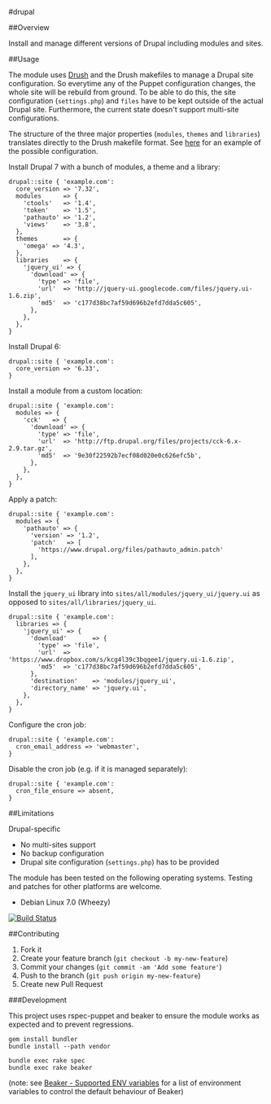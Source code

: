#drupal

##Overview

Install and manage different versions of Drupal including modules and sites.

##Usage

The module uses [Drush](https://github.com/drush-ops/drush) and the Drush makefiles to manage a Drupal site
configuration. So everytime any of the Puppet configuration changes, the whole site will be rebuild from ground. To be
able to do this, the site configuration (`settings.php`) and `files` have to be kept outside of the actual Drupal site.
Furthermore, the current state doesn't support multi-site configurations.

The structure of the three major properties (`modules`, `themes` and `libraries`) translates directly to the Drush
makefile format. See [here](https://github.com/drush-ops/drush/blob/master/examples/example.make) for an example of the
possible configuration.

Install Drupal 7 with a bunch of modules, a theme and a library:

```
drupal::site { 'example.com':
  core_version => '7.32',
  modules      => {
    'ctools'   => '1.4',
    'token'    => '1.5',
    'pathauto' => '1.2',
    'views'    => '3.8',
  },
  themes       => {
    'omega' => '4.3',
  },
  libraries    => {
    'jquery_ui' => {
      'download' => {
        'type' => 'file',
        'url'  => 'http://jquery-ui.googlecode.com/files/jquery.ui-1.6.zip',
        'md5'  => 'c177d38bc7af59d696b2efd7dda5c605',
      },
    },
  },
}
```

Install Drupal 6:

```
drupal::site { 'example.com':
  core_version => '6.33',
}
```

Install a module from a custom location:

```
drupal::site { 'example.com':
  modules => {
    'cck'   => {
      'download' => {
        'type' => 'file',
        'url'  => 'http://ftp.drupal.org/files/projects/cck-6.x-2.9.tar.gz',
        'md5'  => '9e30f22592b7ecf08d020e0c626efc5b',
      },
    },
  },
}
```

Apply a patch:

```
drupal::site { 'example.com':
  modules => {
    'pathauto' => {
      'version' => '1.2',
      'patch'   => [
        'https://www.drupal.org/files/pathauto_admin.patch'
      ],
    },
  },
}
```

Install the `jquery_ui` library into `sites/all/modules/jquery_ui/jquery.ui` as opposed to `sites/all/libraries/jquery_ui`.

```
drupal::site { 'example.com':
  libraries => {
    'jquery_ui' => {
      'download'       => {
        'type' => 'file',
        'url'  => 'https://www.dropbox.com/s/kcg4l39c3bqgee1/jquery.ui-1.6.zip',
        'md5'  => 'c177d38bc7af59d696b2efd7dda5c605',
      },
      'destination'    => 'modules/jquery_ui',
      'directory_name' => 'jquery.ui',
    },
  },
}
```

Configure the cron job:

```
drupal::site { 'example.com':
  cron_email_address => 'webmaster',
}
```

Disable the cron job (e.g. if it is managed separately):

```
drupal::site { 'example.com':
  cron_file_ensure => absent,
}
```

##Limitations

Drupal-specific

* No multi-sites support
* No backup configuration
* Drupal site configuration (`settings.php`) has to be provided

The module has been tested on the following operating systems. Testing and patches for other platforms are welcome.

* Debian Linux 7.0 (Wheezy)

[![Build Status](https://travis-ci.org/tohuwabohu/puppet-drupal.png?branch=master)](https://travis-ci.org/tohuwabohu/puppet-drupal)

##Contributing

1. Fork it
2. Create your feature branch (`git checkout -b my-new-feature`)
3. Commit your changes (`git commit -am 'Add some feature'`)
4. Push to the branch (`git push origin my-new-feature`)
5. Create new Pull Request

###Development

This project uses rspec-puppet and beaker to ensure the module works as expected and to prevent regressions.

```
gem install bundler
bundle install --path vendor

bundle exec rake spec
bundle exec rake beaker
```
(note: see [Beaker - Supported ENV variables](https://github.com/puppetlabs/beaker/wiki/How-to-Write-a-Beaker-Test-for-a-Module#beaker-rspec-details)
for a list of environment variables to control the default behaviour of Beaker)
